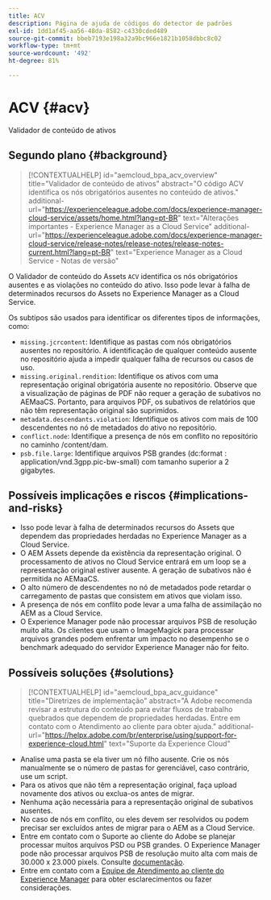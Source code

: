 ```yaml
---
title: ACV
description: Página de ajuda de códigos do detector de padrões
exl-id: 1dd1af45-aa56-48da-8582-c4330cded489
source-git-commit: bbeb7193e198a32a9bc966e1821b1058dbbc8c02
workflow-type: tm+mt
source-wordcount: '492'
ht-degree: 81%

---
```


# ACV {#acv}

Validador de conteúdo de ativos

## Segundo plano {#background}

>[!CONTEXTUALHELP]
>id="aemcloud_bpa_acv_overview"
>title="Validador de conteúdo de ativos"
>abstract="O código ACV identifica os nós obrigatórios ausentes no conteúdo de ativos."
>additional-url="https://experienceleague.adobe.com/docs/experience-manager-cloud-service/assets/home.html?lang=pt-BR" text="Alterações importantes - Experience Manager as a Cloud Service"
>additional-url="https://experienceleague.adobe.com/docs/experience-manager-cloud-service/release-notes/release-notes/release-notes-current.html?lang=pt-BR" text="Experience Manager as a Cloud Service - Notas de versão"

O Validador de conteúdo do Assets `ACV` identifica os nós obrigatórios ausentes e as violações no conteúdo do ativo. Isso pode levar à falha de determinados recursos do Assets no Experience Manager as a Cloud Service.

Os subtipos são usados para identificar os diferentes tipos de informações, como:

* `missing.jcrcontent`: Identifique as pastas com nós obrigatórios ausentes no repositório. A identificação de qualquer conteúdo ausente no repositório ajuda a impedir qualquer falha de recursos ou casos de uso.
* `missing.original.rendition`: Identifique os ativos com uma representação original obrigatória ausente no repositório. Observe que a visualização de páginas de PDF não requer a geração de subativos no AEMaaCS. Portanto, para arquivos PDF, os subativos de relatórios que não têm representação original são suprimidos.
* `metadata.descendants.violation`: Identifique os ativos com mais de 100 descendentes no nó de metadados do ativo no repositório.
* `conflict.node`: Identifique a presença de nós em conflito no repositório no caminho /content/dam.
* `psb.file.large`: Identifique arquivos PSB grandes (dc:format : application/vnd.3gpp.pic-bw-small) com tamanho superior a 2 gigabytes.

## Possíveis implicações e riscos {#implications-and-risks}

* Isso pode levar à falha de determinados recursos do Assets que dependem das propriedades herdadas no Experience Manager as a Cloud Service.
* O AEM Assets depende da existência da representação original. O processamento de ativos no Cloud Service entrará em um loop se a representação original estiver ausente. A geração de subativos não é permitida no AEMaaCS.
* O alto número de descendentes no nó de metadados pode retardar o carregamento de pastas que consistem em ativos que violam isso.
* A presença de nós em conflito pode levar a uma falha de assimilação no AEM as a Cloud Service.
* O Experience Manager pode não processar arquivos PSB de resolução muito alta. Os clientes que usam o ImageMagick para processar arquivos grandes podem enfrentar um impacto no desempenho se o benchmark adequado do servidor Experience Manager não for feito.

## Possíveis soluções {#solutions}

>[!CONTEXTUALHELP]
>id="aemcloud_bpa_acv_guidance"
>title="Diretrizes de implementação"
>abstract="A Adobe recomenda revisar a estrutura do conteúdo para evitar fluxos de trabalho quebrados que dependem de propriedades herdadas. Entre em contato com o Atendimento ao cliente para obter ajuda."
>additional-url="https://helpx.adobe.com/br/enterprise/using/support-for-experience-cloud.html" text="Suporte da Experience Cloud"

* Analise uma pasta se ela tiver um nó filho ausente. Crie os nós manualmente se o número de pastas for gerenciável, caso contrário, use um script.
* Para os ativos que não têm a representação original, faça upload novamente dos ativos ou exclua-os antes de migrar.
* Nenhuma ação necessária para a representação original de subativos ausentes.
* No caso de nós em conflito, ou eles devem ser resolvidos ou podem precisar ser excluídos antes de migrar para o AEM as a Cloud Service.
* Entre em contato com o Suporte ao cliente do Adobe se planejar processar muitos arquivos PSD ou PSB grandes. O Experience Manager pode não processar arquivos PSB de resolução muito alta com mais de 30.000 x 23.000 pixels. Consulte [documentação](https://experienceleague.adobe.com/docs/experience-manager-64/assets/extending/best-practices-for-imagemagick.html).
* Entre em contato com a [Equipe de Atendimento ao cliente do Experience Manager](https://helpx.adobe.com/br/enterprise/using/support-for-experience-cloud.html) para obter esclarecimentos ou fazer considerações.
